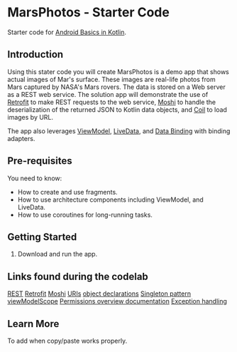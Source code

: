 MarsPhotos - Starter Code
==================================

Starter code for [Android Basics in Kotlin](https://developer.android.com/courses/android-basics-kotlin/course).

Introduction
------------

Using this stater code you will create MarsPhotos is a demo app that shows actual images of Mar's surface. These images are
real-life photos from Mars captured by NASA's Mars rovers. The data is stored on a Web server
as a REST web service.  The solution app will demonstrate the use of [Retrofit](https://square.github.io/retrofit/) to make REST requests to the web service, [Moshi](https://github.com/square/moshi) to
handle the deserialization of the returned JSON to Kotlin data objects, and [Coil](https://coil-kt.github.io/coil/) to load images by URL.

The app also leverages [ViewModel](https://developer.android.com/topic/libraries/architecture/viewmodel),
[LiveData](https://developer.android.com/topic/libraries/architecture/livedata), and
[Data Binding](https://developer.android.com/topic/libraries/data-binding/) with binding 
adapters.

Pre-requisites
--------------

You need to know:
- How to create and use fragments.
- How to use architecture components including ViewModel, and LiveData.
- How to use coroutines for long-running tasks.


Getting Started
---------------

1. Download and run the app.

Links found during the codelab
------------------------------

[REST](https://en.wikipedia.org/wiki/Representational_state_transfer)
[Retrofit](https://square.github.io/retrofit/)
[Moshi](https://github.com/square/moshi)
[URIs](https://en.wikipedia.org/wiki/Uniform_Resource_Identifier)
[object declarations](https://kotlinlang.org/docs/reference/object-declarations.html#object-declarations)
[Singleton pattern](https://en.wikipedia.org/wiki/Singleton_pattern)
[viewModelScope](https://developer.android.com/topic/libraries/architecture/coroutines#viewmodelscope)
[Permissions overview documentation](https://developer.android.com/guide/topics/permissions/overview) 
[Exception handling](https://developer.android.com/reference/java/lang/Exception)

Learn More
----------
To add when copy/paste works properly.